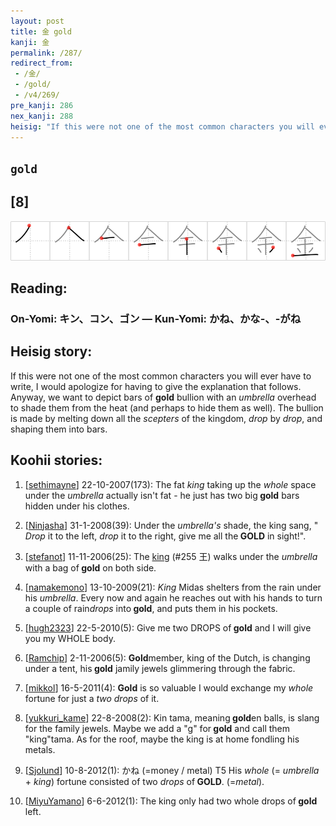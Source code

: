 ```yaml
---
layout: post
title: 金 gold
kanji: 金
permalink: /287/
redirect_from:
 - /金/
 - /gold/
 - /v4/269/
pre_kanji: 286
nex_kanji: 288
heisig: "If this were not one of the most common characters you will ever have to write, I would apologize for having to give the explanation that follows. Anyway, we want to depict bars of <b>gold</b> bullion with an <i>umbrella</i> overhead to shade them from the heat (and perhaps to hide them as well). The bullion is made by melting down all the <i>scepters</i> of the kingdom, <i>drop</i> by <i>drop</i>, and shaping them into bars."
---
```


## `gold`

## [8]

<div class="stroke"><img src="../images/E98791.png" /></div>

## Reading:

### On-Yomi: キン、コン、ゴン &mdash; Kun-Yomi: かね、かな-、-がね

## Heisig story:

If this were not one of the most common characters you will ever have to write, I would apologize for having to give the explanation that follows. Anyway, we want to depict bars of <b>gold</b> bullion with an <i>umbrella</i> overhead to shade them from the heat (and perhaps to hide them as well). The bullion is made by melting down all the <i>scepters</i> of the kingdom, <i>drop</i> by <i>drop</i>, and shaping them into bars.

## Koohii stories:

1) [<a href="http://kanji.koohii.com/profile/sethimayne">sethimayne</a>] 22-10-2007(173): The fat <em>king</em> taking up the <em>whole</em> space under the <em>umbrella</em> actually isn&#039;t fat - he just has two big<strong> gold</strong> bars hidden under his clothes.

2) [<a href="http://kanji.koohii.com/profile/Ninjasha">Ninjasha</a>] 31-1-2008(39): Under the <em>umbrella&#039;s</em> shade, the king sang, &quot; <em>Drop</em> it to the left, <em>drop</em> it to the right, give me all the<strong> GOLD</strong> in sight!&quot;.

3) [<a href="http://kanji.koohii.com/profile/stefanot">stefanot</a>] 11-11-2006(25): The <a href="../255">king</a> (#255 王) walks under the <em>umbrella</em> with a bag of<strong> gold</strong> on both side.

4) [<a href="http://kanji.koohii.com/profile/namakemono">namakemono</a>] 13-10-2009(21): <em>King</em> Midas shelters from the rain under his <em>umbrella</em>. Every now and again he reaches out with his hands to turn a couple of rain<em>drops</em> into<strong> gold</strong>, and puts them in his pockets.

5) [<a href="http://kanji.koohii.com/profile/hugh2323">hugh2323</a>] 22-5-2010(5): Give me two DROPS of<strong> gold</strong> and I will give you my WHOLE body.

6) [<a href="http://kanji.koohii.com/profile/Ramchip">Ramchip</a>] 2-11-2006(5): <strong>Gold</strong>member, king of the Dutch, is changing under a tent, his<strong> gold</strong> jamily jewels glimmering through the fabric.

7) [<a href="http://kanji.koohii.com/profile/mikkol">mikkol</a>] 16-5-2011(4): <strong>Gold</strong> is so valuable I would exchange my <em>whole</em> fortune for just a <em>two drops</em> of it.

8) [<a href="http://kanji.koohii.com/profile/yukkuri_kame">yukkuri_kame</a>] 22-8-2008(2): Kin tama, meaning<strong> gold</strong>en balls, is slang for the family jewels. Maybe we add a &quot;g&quot; for<strong> gold</strong> and call them &quot;king&quot;tama. As for the roof, maybe the king is at home fondling his metals.

9) [<a href="http://kanji.koohii.com/profile/Sjolund">Sjolund</a>] 10-8-2012(1): かね (=money / metal) T5 His <em>whole</em> (= <em>umbrella</em> + <em>king</em>) fortune consisted of two <em>drops</em> of<strong> GOLD</strong>. (=<em>metal</em>).

10) [<a href="http://kanji.koohii.com/profile/MiyuYamano">MiyuYamano</a>] 6-6-2012(1): The king only had two whole drops of<strong> gold</strong> left.
